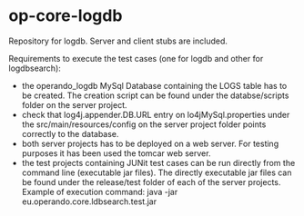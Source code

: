 # op-core-logdb
Repository for logdb.
Server and client stubs are included.

Requirements to execute the test cases (one for logdb and other for logdbsearch):
- the operando_logdb MySql Database containing the LOGS table has to be created.
  The creation script can be found under the databse/scripts folder on the
  server project.
- check that log4j.appender.DB.URL entry on lo4jMySql.properties under the
  src/main/resources/config on the server project folder points correctly to the database.
- both server projects has to be deployed on a web server. For testing purposes it has
  been used the tomcar web server.
- the test projects containing JUNit test cases can be run directly from the command line (executable jar files).
  The directly executable jar files can be found under the release/test folder of each of the server projects.
  Example of execution command: java -jar eu.operando.core.ldbsearch.test.jar
